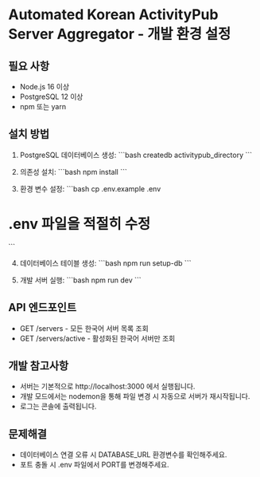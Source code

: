 # Automated Korean ActivityPub Server Aggregator - 개발 환경 설정

## 필요 사항

- Node.js 16 이상
- PostgreSQL 12 이상
- npm 또는 yarn

## 설치 방법

1. PostgreSQL 데이터베이스 생성:
   \`\`\`bash
   createdb activitypub_directory
   \`\`\`

2. 의존성 설치:
   \`\`\`bash
   npm install
   \`\`\`

3. 환경 변수 설정:
   \`\`\`bash
   cp .env.example .env

# .env 파일을 적절히 수정

\`\`\`

4. 데이터베이스 테이블 생성:
   \`\`\`bash
   npm run setup-db
   \`\`\`

5. 개발 서버 실행:
   \`\`\`bash
   npm run dev
   \`\`\`

## API 엔드포인트

- GET /servers - 모든 한국어 서버 목록 조회
- GET /servers/active - 활성화된 한국어 서버만 조회

## 개발 참고사항

- 서버는 기본적으로 http://localhost:3000 에서 실행됩니다.
- 개발 모드에서는 nodemon을 통해 파일 변경 시 자동으로 서버가 재시작됩니다.
- 로그는 콘솔에 출력됩니다.

## 문제해결

- 데이터베이스 연결 오류 시 DATABASE_URL 환경변수를 확인해주세요.
- 포트 충돌 시 .env 파일에서 PORT를 변경해주세요.
